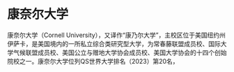 # 康奈尔大学

康奈尔大学（Cornell University），又译作“康乃尔大学”，主校区位于美国纽约州伊萨卡，是美国境内的一所私立综合类研究型大学，为常春藤联盟成员校、国际大学气候联盟成员校、美国公立与赠地大学协会成员校、美国大学协会的十四个创始院校之一。康奈尔大学位列QS世界大学排名（2023）第20名，